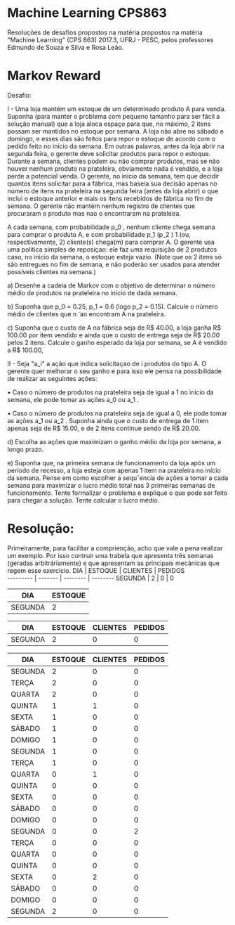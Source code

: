 # Machine Learning CPS863
Resoluções de desafios propostos na matéria propostos na matéria "Machine Learning" (CPS 863) 2017.3, UFRJ - PESC, pelos professores Edmundo de Souza e Silva e Rosa Leão.

# Markov Reward

Desafio:

I - Uma loja mantém um estoque de um determinado produto A para venda. Suponha (para manter o
problema com pequeno tamanho para ser fácil a solução manual) que a loja aloca espaço para que, no
máximo, 2 itens possam ser mantidos no estoque por semana. A loja não abre no sábado e domingo,
e esses dias são feitos para repor o estoque de acordo com o pedido feito no início da semana. Em
outras palavras, antes da loja abrir na segunda feira, o gerente deve solicitar produtos para repor o
estoque. Durante a semana, clientes podem ou não comprar produtos, mas se não houver nenhum
produto na prateleira, obviamente nada é vendido, e a loja perde a potencial venda. O gerente, no
início da semana, tem que decidir quantos itens solicitar para a fábrica, mas baseia sua decisão apenas
no número de itens na prateleira na segunda feira (antes da loja abrir) o que inclui o estoque anterior
e mais os itens recebidos de fábrica no fim de semana. O gerente não mantém nenhum registro de
clientes que procuraram o produto mas nao o encontraram na prateleira.

  A cada semana, com probabilidade p_0 , nenhum cliente chega semana para comprar o produto A, e
com probabilidade p_1 (p_2 ) 1 (ou, respectivamente, 2) cliente(s) chega(m) para comprar A. O gerente
usa uma política simples de reposiçao: ele faz uma requisição de 2 produtos caso, no inicio da semana,
o estoque esteja vazio. (Note que os 2 itens só são entregues no fim de semana, e não poderão ser
usados para atender possíveis clientes na semana.)


a) Desenhe a cadeia de Markov com o objetivo de determinar o número médio de produtos na
prateleira no início de dada semana.

b) Suponha que p_0 = 0.25, p_1 = 0.6 (logo p_2 = 0.15). Calcule o número médio de clientes que n ̃
ao
encontram A na prateleira.

c) Suponha que o custo de A na fábrica seja de R$ 40.00, a loja ganha R$ 100.00 por item vendido
e ainda que o custo de entrega seja de R$ 20.00 pelos 2 itens. Calcule o ganho esperado da loja
por semana, se A é vendido a R$ 100.00,




II - Seja "a_i" a ação que indica solicitaçao de i produtos do tipo A. O gerente quer melhorar o seu ganho
e para isso ele pensa na possibilidade de realizar as seguintes ações:

• Caso o número de produtos na prateleira seja de igual a 1 no início da semana, ele pode tomar
as ações a_0 ou a_1 .

• Caso o número de produtos na prateleira seja de igual a 0, ele pode tomar as ações a_1 ou a_2 .
Suponha ainda que o custo de entrega de 1 item apenas seja de R$ 15.00, e de 2 itens continue sendo
de R$ 20.00.


d) Escolha as ações que maximizam o ganho médio da loja por semana, a longo prazo.

e) Suponha que, na primeira semana de funcionamento da loja após um período de recesso, a loja
esteja com apenas 1 item na prateleira no início da semana. Pense em como escolher a sequˆencia
de ações a tomar a cada semana para maximizar o lucro médio total nas 3 primeiras semanas
de funcionamento. Tente formalizar o problema e explique o que pode ser feito para chegar a
solução. Tente calcular o lucro médio.

# Resolução:

Primeiramente, para facilitar a comprienção, acho que vale a pena realizar um exemplo. Por isso contruir uma trabela que apresenta três semanas (geradas arbitráriamente) e que apresentam as principais mecânicas que regem esse exercício. 
DIA       | ESTOQUE | CLIENTES | PEDIDOS  
--------- | ------- | -------- | --------
SEGUNDA   | 2 | 0 | 0

DIA       | ESTOQUE  
--------- | ------- 
SEGUNDA   | 2 

DIA       | ESTOQUE | CLIENTES | PEDIDOS  
--------- | ------- | -------- | --------
SEGUNDA   |   2     |     0    |    0


DIA          | ESTOQUE | CLIENTES | PEDIDOS  
---------    | ------- | -------- | --------
SEGUNDA      |    2    |    0     |    0
TERÇA        |    2    |    0     |    0
QUARTA       |    2    |    0     |    0
QUINTA       |    1    |    1     |    0
SEXTA        |    1    |    0     |    0
SÁBADO       |    1    |    0     |    0
DOMIGO       |    1    |    0     |    0
SEGUNDA      |    1    |    0     |    0
TERÇA        |    1    |    0     |    0
QUARTA       |    0    |    1     |    0
QUINTA       |    0    |    0     |    0
SEXTA        |    0    |    0     |    0
SÁBADO       |    0    |    0     |    0
DOMIGO       |    0    |    0     |    0
SEGUNDA      |    0    |    0     |    2
TERÇA        |    0    |    0     |    0
QUARTA       |    0    |    0     |    0
QUINTA       |    0    |    0     |    0
SEXTA        |    0    |    2     |    0
SÁBADO       |    0    |    0     |    0
DOMIGO       |    0    |    0     |    0
SEGUNDA      |    2    |    0     |    0


